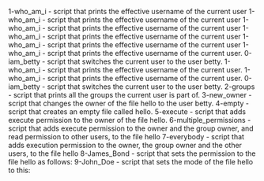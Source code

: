 1-who_am_i - script that prints the effective username of the current user
1-who_am_i - script that prints the effective username of the current user
1-who_am_i - script that prints the effective username of the current user
1-who_am_i - script that prints the effective username of the current user
1-who_am_i - script that prints the effective username of the current user
1-who_am_i - script that prints the effective username of the current user.
0-iam_betty - script that switches the current user to the user betty.
1-who_am_i - script that prints the effective username of the current user.
1-who_am_i - script that prints the effective username of the current user.
0-iam_betty - script that switches the current user to the user betty.
2-groups - script that prints all the groups the current user is part of.
3-new_owner - script that changes the owner of the file hello to the user betty.
4-empty - script that creates an empty file called hello.
5-execute - script that adds execute permission to the owner of the file hello.
6-multiple_permissions - script that adds execute permission to the owner and the group owner, and read permission to other users, to the file hello
7-everybody - script that adds execution permission to the owner, the group owner and the other users, to the file hello
8-James_Bond - script that sets the permission to the file hello as follows:
9-John_Doe - script that sets the mode of the file hello to this:
